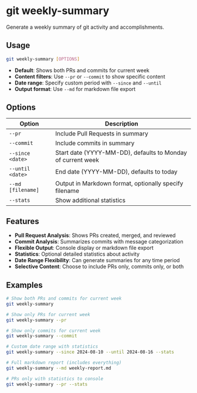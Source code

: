 # git weekly-summary

Generate a weekly summary of git activity and accomplishments.

## Usage

```bash
git weekly-summary [OPTIONS]
```

- **Default**: Shows both PRs and commits for current week
- **Content filters**: Use `--pr` or `--commit` to show specific content
- **Date range**: Specify custom period with `--since` and `--until`
- **Output format**: Use `--md` for markdown file export

## Options

| Option            | Description                                                 |
| ----------------- | ----------------------------------------------------------- |
| `--pr`            | Include Pull Requests in summary                            |
| `--commit`        | Include commits in summary                                  |
| `--since <date>`  | Start date (YYYY-MM-DD), defaults to Monday of current week |
| `--until <date>`  | End date (YYYY-MM-DD), defaults to today                    |
| `--md [filename]` | Output in Markdown format, optionally specify filename      |
| `--stats`         | Show additional statistics                                  |

## Features

- **Pull Request Analysis**: Shows PRs created, merged, and reviewed
- **Commit Analysis**: Summarizes commits with message categorization
- **Flexible Output**: Console display or markdown file export
- **Statistics**: Optional detailed statistics about activity
- **Date Range Flexibility**: Can generate summaries for any time period
- **Selective Content**: Choose to include PRs only, commits only, or both

## Examples

```bash
# Show both PRs and commits for current week
git weekly-summary

# Show only PRs for current week
git weekly-summary --pr

# Show only commits for current week
git weekly-summary --commit

# Custom date range with statistics
git weekly-summary --since 2024-08-10 --until 2024-08-16 --stats

# Full markdown report (includes everything)
git weekly-summary --md weekly-report.md

# PRs only with statistics to console
git weekly-summary --pr --stats
```
